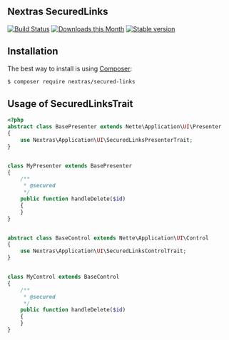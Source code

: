 ## Nextras SecuredLinks

[![Build Status](https://travis-ci.org/nextras/secured-links.svg?branch=master)](https://travis-ci.org/nextras/secured-links)
[![Downloads this Month](https://img.shields.io/packagist/dm/nextras/secured-links.svg?style=flat)](https://packagist.org/packages/nextras/secured-links)
[![Stable version](http://img.shields.io/packagist/v/nextras/secured-links.svg?style=flat)](https://packagist.org/packages/nextras/secured-links)

## Installation

The best way to install is using [Composer](http://getcomposer.org/):

```sh
$ composer require nextras/secured-links
```

## Usage of SecuredLinksTrait

```php
<?php
abstract class BasePresenter extends Nette\Application\UI\Presenter
{
	use Nextras\Application\UI\SecuredLinksPresenterTrait;
}


class MyPresenter extends BasePresenter
{
	/**
	 * @secured
	 */
	public function handleDelete($id)
	{
	}
}


abstract class BaseControl extends Nette\Application\UI\Control
{
	use Nextras\Application\UI\SecuredLinksControlTrait;
}


class MyControl extends BaseControl
{
	/**
	 * @secured
	 */
	public function handleDelete($id)
	{
	}
}
```
